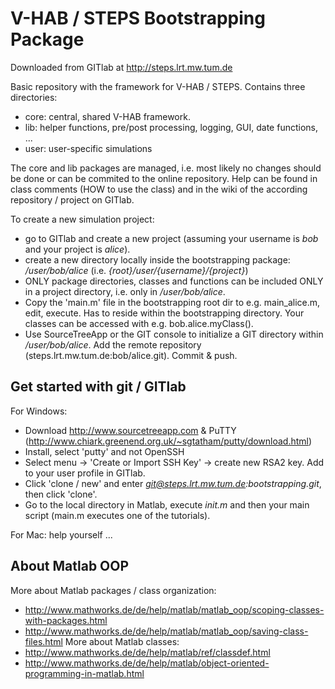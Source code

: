 V-HAB / STEPS Bootstrapping Package
===================================
Downloaded from GITlab at http://steps.lrt.mw.tum.de

Basic repository with the framework for V-HAB / STEPS. Contains three directories:
* core: central, shared V-HAB framework.
* lib: helper functions, pre/post processing, logging, GUI, date functions, ...
* user: user-specific simulations

The core and lib packages are managed, i.e. most likely no changes should be done or can be commited to the online repository. Help can be found in class comments (HOW to use the class) and in the wiki of the according repository / project on GITlab.

To create a new simulation project:
* go to GITlab and create a new project (assuming your username is *bob* and your project is *alice*).
* create a new directory locally inside the bootstrapping package: */user/bob/alice* (i.e. *{root}/user/{username}/{project}*)
* ONLY package directories, classes and functions can be included ONLY in a project directory, i.e. only in */user/bob/alice*.
* Copy the 'main.m' file in the bootstrapping root dir to e.g. main_alice.m, edit, execute. Has to reside within the bootstrapping directory. Your classes can be accessed with e.g. bob.alice.myClass().
* Use SourceTreeApp or the GIT console to initialize a GIT directory within */user/bob/alice*. Add the remote repository (steps.lrt.mw.tum.de:bob/alice.git). Commit & push.


Get started with git / GITlab
-----------------------------
For Windows:
* Download http://www.sourcetreeapp.com & PuTTY (http://www.chiark.greenend.org.uk/~sgtatham/putty/download.html)
* Install, select 'putty' and not OpenSSH
* Select menu -> 'Create or Import SSH Key' -> create new RSA2 key. Add to your user profile in GITlab.
* Click 'clone / new' and enter *git@steps.lrt.mw.tum.de:bootstrapping.git*, then click 'clone'.
* Go to the local directory in Matlab, execute *init.m* and then your main script (main.m executes one of the tutorials).

For Mac: help yourself ...


About Matlab OOP
----------------
More about Matlab packages / class organization:
* http://www.mathworks.de/de/help/matlab/matlab_oop/scoping-classes-with-packages.html
* http://www.mathworks.de/de/help/matlab/matlab_oop/saving-class-files.html
More about Matlab classes:
* http://www.mathworks.de/de/help/matlab/ref/classdef.html
* http://www.mathworks.de/de/help/matlab/object-oriented-programming-in-matlab.html